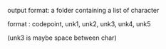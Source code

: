 output format: a folder containing a list of character

format :
codepoint, unk1, unk2, unk3, unk4, unk5

(unk3 is maybe space between char)